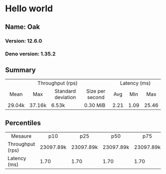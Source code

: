 # Hello world
## Name: Oak 

### Version: 12.6.0
### Deno version: 1.35.2

## Summary
<table>
<tr>
    <td align="center" colspan="4">Throughput (rps)</td>
    <td align="center" colspan="3">Latency (ms)</td>
</tr>
<tr>
    <td align="center">Mean</td>
    <td align="center">Max</td>
    <td align="center">Standard deviation</td>
    <td align="center">Size per second</td>
    <td align="center">Avg</td>
    <td align="center">Min</td>
    <td align="center">Max</td>
</tr>
<tr>
    <td>29.04k</td>
    <td>37.16k</td>
    <td>6.53k</td>
    <td>0.30 MiB</td>
    <td>2.21</td>
    <td>1.09</td>
    <td>25.46</td>
</tr>
</table>

## Percentiles

<table>
<tr>
  <td align="center">Mesaure</td>
  <td align="center">p10</td>
  <td align="center">p25</td>
  <td align="center">p50</td>
  <td align="center">p75</td>
  <td align="center">p90</td>
  <td align="center">p95</td>
  <td align="center">p99</td>
</tr>
<tr>
  <td>Throughput (rps)</td>
  <td>23097.89k</td>
  <td>23097.89k</td>
  <td>23097.89k</td>
  <td>23097.89k</td>
  <td>34747.52k</td>
  <td>35822.72k</td>
  <td>37156.48k</td>
</tr>
<tr>
  <td>Latency (ms)</td>
  <td>1.70</td>
  <td>1.70</td>
  <td>1.70</td>
  <td>1.70</td>
  <td>2.83</td>
  <td>3.23</td>
  <td>4.71</td>
</tr>
</table>
